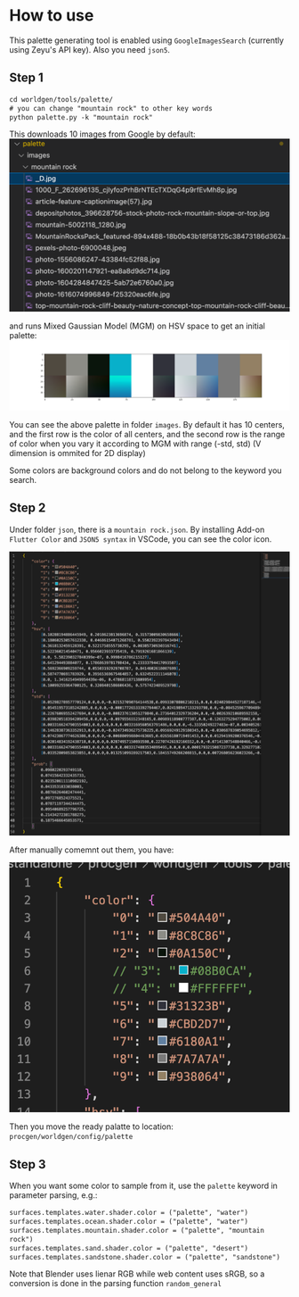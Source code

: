 # How to use

This palette generating tool is enabled using `GoogleImagesSearch` (currently using Zeyu's API key). Also you need `json5`.

## Step 1

```
cd worldgen/tools/palette/
# you can change "mountain rock" to other key words
python palette.py -k "mountain rock"
```

This downloads 10 images from Google by default:
![](demo1.png)

and runs Mixed Gaussian Model (MGM) on HSV space to get an initial palette:
![](demo2.png)

You can see the above palette in folder `images`. By default it has 10 centers, and the first row is the color of all centers, and the second row is the range of color when you vary it according to MGM with range (-std, std) (V dimension is ommited for 2D display)

Some colors are background colors and do not belong to the keyword you search.

## Step 2

Under folder `json`, there is a `mountain rock.json`. By installing Add-on `Flutter Color` and `JSON5 syntax` in VSCode, you can see the color icon. 

![](demo3.png)

After manually comemnt out them, you have:

![](demo4.png)

Then you move the ready palatte to location: `procgen/worldgen/config/palette`

## Step 3

When you want some color to sample from it, use the `palette` keyword in parameter parsing, e.g.:

```
surfaces.templates.water.shader.color = ("palette", "water")
surfaces.templates.ocean.shader.color = ("palette", "water")
surfaces.templates.mountain.shader.color = ("palette", "mountain rock")
surfaces.templates.sand.shader.color = ("palette", "desert")
surfaces.templates.sandstone.shader.color = ("palette", "sandstone")
```

Note that Blender uses lienar RGB while web content uses sRGB, so a conversion is done in the parsing function `random_general`